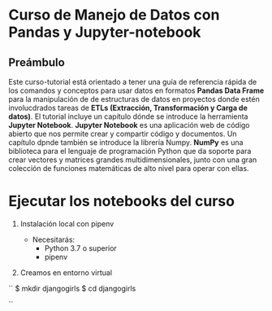 #  Curso de Manejo de Datos con Pandas y Jupyter-notebook

## Preámbulo

Este curso-tutorial está orientado a tener una guía de referencia rápida de los comandos y conceptos para usar datos en formatos **Pandas Data Frame** para la manipulación de de estructuras de datos en proyectos donde estén involucdrados tareas de **ETLs  (Extracción, Transformación y Carga de datos)**.  El tutorial incluye un capítulo dónde se introduce la herramienta **Jupyter Notebook**. **Jupyter Notebook** es una aplicación web de código abierto que nos permite crear y compartir código y documentos.  Un capítulo dpnde también se introduce la librería Numpy. **NumPy** es una biblioteca para el lenguaje de programación Python que da soporte para crear vectores y matrices grandes multidimensionales, junto con una gran colección de funciones matemáticas de alto nivel para operar con ellas. 






# Ejecutar los notebooks del curso

1. Instalación local con pipenv 
    * Necesitarás:
        * Python 3.7 o superior
        * pipenv
        
2. Creamos en entorno virtual 

``
$ mkdir djangogirls
$ cd djangogirls

``
